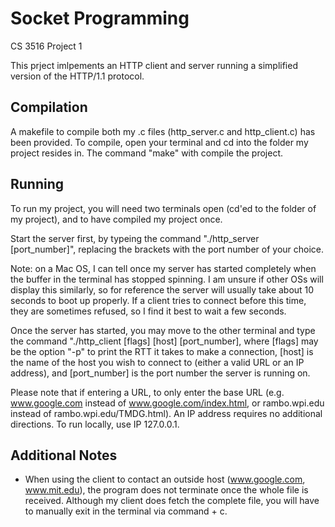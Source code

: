 # Socket Programming
CS 3516 Project 1

This prject imlpements an HTTP client and server running a simplified version of the HTTP/1.1 protocol. 


## Compilation

A makefile to compile both my .c files (http_server.c and http_client.c) has been provided. To compile, open your terminal and cd into the folder my project resides in. 
The command "make" with compile the project.


## Running

To run my project, you will need two terminals open (cd'ed to the folder of my project), and to have compiled my project once. 

Start the server first, by typeing the command "./http_server [port_number]", replacing the brackets with the port number of your choice. 

Note: on a Mac OS, I can tell once my server has started completely when the buffer in the terminal has stopped spinning. I am unsure if other OSs will display this similarly, so for reference the server will usually take about 10 seconds to boot up properly. If a client tries to connect before this time, they are sometimes refused, so I find it best to wait a few seconds. 

Once the server has started, you may move to the other terminal and type the command "./http_client [flags] [host] [port_number], where [flags] may be the option "-p" to print the RTT it takes to make a connection, [host] is the name of the host you wish to connect to (either a valid URL or an IP address), and [port_number] is the port number the server is running on. 

Please note that if entering a URL, to only enter the base URL (e.g. www.google.com instead of www.google.com/index.html, or rambo.wpi.edu instead of rambo.wpi.edu/TMDG.html). An IP address requires no additional directions. To run locally, use IP 127.0.0.1. 



## Additional Notes

- When using the client to contact an outside host (www.google.com, www.mit.edu), the program does not terminate once the whole file is received. Although my client does fetch the complete file, you will have to manually exit in the terminal via command + c. 
